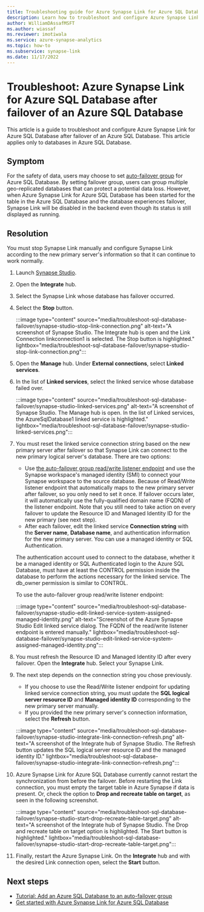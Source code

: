 ```yaml
---
title: Troubleshooting guide for Azure Synapse Link for Azure SQL Database after failover of an Azure SQL Database.
description: Learn how to troubleshoot and configure Azure Synapse Link for Azure SQL Database after failover of an Azure SQL Database.
author: WilliamDAssafMSFT
ms.author: wiassaf
ms.reviewer: imotiwala 
ms.service: azure-synapse-analytics
ms.topic: how-to
ms.subservice: synapse-link
ms.date: 11/17/2022
---
```


# Troubleshoot: Azure Synapse Link for Azure SQL Database after failover of an Azure SQL Database

This article is a guide to troubleshoot and configure Azure Synapse Link for Azure SQL Database after failover of an Azure SQL Database. This article applies only to databases in Azure SQL Database. 

## Symptom

For the safety of data, users may choose to set [auto-failover group](/azure/azure-sql/database/failover-group-add-single-database-tutorial) for Azure SQL Database. By setting failover group, users can group multiple geo-replicated databases that can protect a potential data loss. However, when Azure Synapse Link for Azure SQL Database has been started for the table in the Azure SQL Database and the database experiences failover, Synapse Link will be disabled in the backend even though its status is still displayed as running. 

## Resolution

You must stop Synapse Link manually and configure Synapse Link according to the new primary server's information so that it can continue to work normally.  

1. Launch [Synapse Studio](https://web.azuresynapse.net).
1. Open the **Integrate** hub.
1. Select the Synapse Link whose database has failover occurred.
1. Select the **Stop** button.

    :::image type="content" source="media/troubleshoot-sql-database-failover/synapse-studio-stop-link-connection.png" alt-text="A screenshot of Synapse Studio. The Integrate hub is open and the Link Connection linkconnection1 is selected. The Stop button is highlighted." lightbox="media/troubleshoot-sql-database-failover/synapse-studio-stop-link-connection.png":::

1. Open the **Manage** hub. Under **External connections**, select **Linked services**.
1. In the list of **Linked services**, select the linked service whose database failed over.

    :::image type="content" source="media/troubleshoot-sql-database-failover/synapse-studio-linked-services.png" alt-text="A screenshot of Synapse Studio. The Manage hub is open. In the list of Linked services, the AzureSqlDatabase1 linked service is highlighted." lightbox="media/troubleshoot-sql-database-failover/synapse-studio-linked-services.png":::

1. You must reset the linked service connection string based on the new primary server after failover so that Synapse Link can connect to the new primary logical server's database. There are two options:
    * Use [the auto-failover group read/write listener endpoint](/azure/azure-sql/database/auto-failover-group-configure-sql-db#locate-listener-endpoint) and use the Synapse workspace's managed identity (SMI) to connect your Synapse workspace to the source database. Because of Read/Write listener endpoint that automatically maps to the new primary server after failover, so you only need to set it once. If failover occurs later, it will automatically use the fully-qualified domain name (FQDN) of the listener endpoint. Note that you still need to take action on every failover to update the Resource ID and Managed Identity ID for the new primary (see next step).
    * After each failover, edit the linked service **Connection string** with the **Server name**, **Database name**, and authentication information for the new primary server. You can use a managed identity or SQL Authentication. 

    The authentication account used to connect to the database, whether it be a managed identity or SQL Authenticated login to the Azure SQL Database, must have at least the CONTROL permission inside the database to perform the actions necessary for the linked service. The db_owner permission is similar to CONTROL.

    To use the auto-failover group read/write listener endpoint:

    :::image type="content" source="media/troubleshoot-sql-database-failover/synapse-studio-edit-linked-service-system-assigned-managed-identity.png" alt-text="Screenshot of the Azure Synapse Studio Edit linked service dialog. The FQDN of the read/write listener endpoint is entered manually." lightbox="media/troubleshoot-sql-database-failover/synapse-studio-edit-linked-service-system-assigned-managed-identity.png":::

1. You must refresh the Resource ID and Managed Identity ID after every failover. Open the **Integrate** hub. Select your Synapse Link.
1. The next step depends on the connection string you chose previously.
    - If you choose to use the Read/Write listener endpoint for updating linked service connection string, you must update the **SQL logical server resource ID** and **Managed identity ID** corresponding to the new primary server manually. 
    - If you provided the new primary server's connection information, select the **Refresh** button.
    
    :::image type="content" source="media/troubleshoot-sql-database-failover/synapse-studio-integrate-link-connection-refresh.png" alt-text="A screenshot of the Integrate hub of Synapse Studio. The Refresh button updates the SQL logical server resource ID and the managed identity ID." lightbox="media/troubleshoot-sql-database-failover/synapse-studio-integrate-link-connection-refresh.png":::

1. Azure Synapse Link for Azure SQL Database currently cannot restart the synchronization from before the failover. Before restarting the Link connection, you must empty the target table in Azure Synapse if data is present. Or, check the option to **Drop and recreate table on target**, as seen in the following screenshot.

    :::image type="content" source="media/troubleshoot-sql-database-failover/synapse-studio-start-drop-recreate-table-target.png" alt-text="A screenshot of the Integrate hub of Synapse Studio. The Drop and recreate table on target option is highlighted. The Start button is highlighted." lightbox="media/troubleshoot-sql-database-failover/synapse-studio-start-drop-recreate-table-target.png":::

1. Finally, restart the Azure Synapse Link. On the **Integrate** hub and with the desired Link connection open, select the **Start** button.


 
## Next steps

 - [Tutorial: Add an Azure SQL Database to an auto-failover group](/azure/azure-sql/database/failover-group-add-single-database-tutorial)
 - [Get started with Azure Synapse Link for Azure SQL Database](../connect-synapse-link-sql-database.md)
